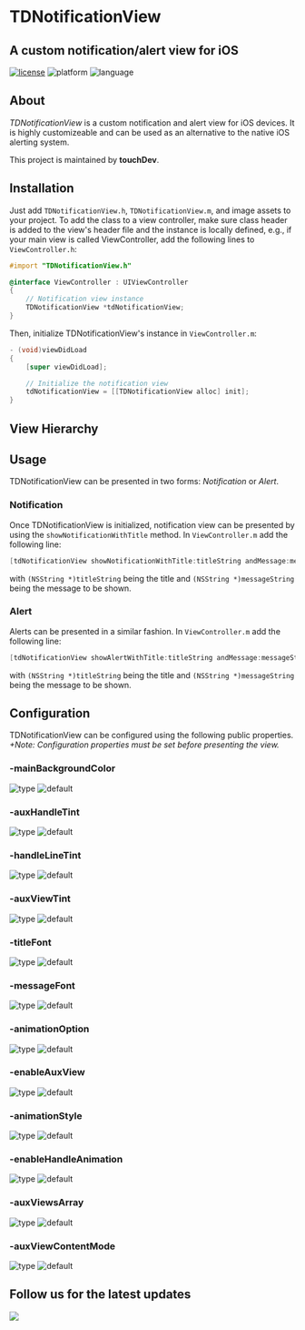 # TDNotificationView
## A custom notification/alert view for iOS

[![license](https://img.shields.io/github/license/mashape/apistatus.svg)](https://github.com/babaksamareh/TD-DecimalKeyboard/blob/master/LICENSE)
![platform](https://img.shields.io/badge/Platform-iOS-orange.svg)
![language](https://img.shields.io/badge/Language-Objective--C-brightgreen.svg)

## About
*TDNotificationView* is a custom notification and alert view for iOS devices. It is highly customizeable and can be used as an alternative to the native iOS alerting system.

This project is maintained by **touchDev**.

## Installation
Just add `TDNotificationView.h`, `TDNotificationView.m`, and image assets to your project. To add the class to a view controller, make sure class header is added to the view's header file and the instance is locally defined, e.g., if your main view is called ViewController, add the following lines to `ViewController.h`:

``` objective-c
#import "TDNotificationView.h"

@interface ViewController : UIViewController
{
    // Notification view instance
    TDNotificationView *tdNotificationView;
}
```
Then, initialize TDNotificationView's instance in `ViewController.m`:
``` objective-c
- (void)viewDidLoad
{
    [super viewDidLoad];

    // Initialize the notification view
    tdNotificationView = [[TDNotificationView alloc] init];
}
```

## View Hierarchy

## Usage
TDNotificationView can be presented in two forms: *Notification* or *Alert*.

### Notification
Once TDNotificationView is initialized, notification view can be presented by using the `showNotificationWithTitle` method. In `ViewController.m` add the following line:
``` Objective-c
[tdNotificationView showNotificationWithTitle:titleString andMessage:messageString];
```
with `(NSString *)titleString` being the title and `(NSString *)messageString` being the message to be shown. 

### Alert
Alerts can be presented in a similar fashion. In `ViewController.m` add the following line:
``` Objective-c
[tdNotificationView showAlertWithTitle:titleString andMessage:messageString];
```
with `(NSString *)titleString` being the title and `(NSString *)messageString` being the message to be shown. 

## Configuration
TDNotificationView can be configured using the following public properties.<br>
*+Note: Configuration properties must be set before presenting the view.*

### -mainBackgroundColor
![type](https://img.shields.io/badge/type-UIColor-lightgrey.svg) ![default](https://img.shields.io/badge/default-whiteColor-green.svg)

### -auxHandleTint
![type](https://img.shields.io/badge/type-UIColor-lightgrey.svg) ![default](https://img.shields.io/badge/default-90%25%20whiteColor-green.svg)

### -handleLineTint
![type](https://img.shields.io/badge/type-UIColor-lightgrey.svg) ![default](https://img.shields.io/badge/default-greyColor-green.svg)

### -auxViewTint
![type](https://img.shields.io/badge/type-UIColor-lightgrey.svg) ![default](https://img.shields.io/badge/default-90%25%20whiteColor-green.svg)

### -titleFont
![type](https://img.shields.io/badge/type-UIFont-lightgrey.svg) ![default](https://img.shields.io/badge/default-Medium%20system%20font%2015pt-green.svg)

### -messageFont
![type](https://img.shields.io/badge/type-UIFont-lightgrey.svg) ![default](https://img.shields.io/badge/default-Light%20system%20font%2013pt-green.svg)

### -animationOption
![type](https://img.shields.io/badge/type-UIViewAnimationOptions-lightgrey.svg) ![default](https://img.shields.io/badge/default-UIViewAnimationOptionCurveEaseOut-green.svg)

### -enableAuxView
![type](https://img.shields.io/badge/type-BOOL-lightgrey.svg) ![default](https://img.shields.io/badge/default-NO-green.svg)

### -animationStyle
![type](https://img.shields.io/badge/type-NVAnimationStyle-lightgrey.svg) ![default](https://img.shields.io/badge/default-NVExpandAndCenter-green.svg)

### -enableHandleAnimation
![type](https://img.shields.io/badge/type-BOOL-lightgrey.svg) ![default](https://img.shields.io/badge/default-NO-green.svg)

### -auxViewsArray
![type](https://img.shields.io/badge/type-NSArray-lightgrey.svg) ![default](https://img.shields.io/badge/default-nil-green.svg)

### -auxViewContentMode
![type](https://img.shields.io/badge/type-UIViewContentMode-lightgrey.svg) ![default](https://img.shields.io/badge/default-UIViewContentModeCenter-green.svg)

## Follow us for the latest updates<br>
<a href="https://github.com/touchDev" >
<img src="https://img.shields.io/badge/touch-Dev-orange.svg?style=for-the-badge"></a>
